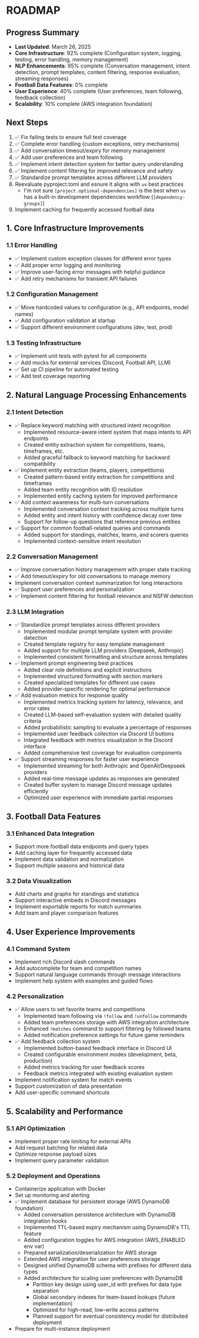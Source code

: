 # ROADMAP

## Progress Summary
- **Last Updated**: March 26, 2025
- **Core Infrastructure**: 92% complete (Configuration system, logging, testing, error handling, memory management)
- **NLP Enhancements**: 95% complete (Conversation management, intent detection, prompt templates, content filtering, response evaluation, streaming responses)
- **Football Data Features**: 0% complete
- **User Experience**: 40% complete (User preferences, team following, feedback collection)
- **Scalability**: 10% complete (AWS integration foundation)

## Next Steps
1. ✅ Fix failing tests to ensure full test coverage 
2. ✅ Complete error handling (custom exceptions, retry mechanisms)
3. ✅ Add conversation timeout/expiry for memory management
4. ✅ Add user preferences and team following
5. ✅ Implement intent detection system for better query understanding
6. ✅ Implement content filtering for improved relevance and safety
7. ✅ Standardize prompt templates across different LLM providers
8. Reevaluate pyproject.toml and esnure it aligns with `uv` best practices
    - I'm not sure `[project.optional-dependencies]` is the best when `uv` has a built-in development dependencies workflow (`[dependency-groups]`)
9. Implement caching for frequently accessed football data


## 1. Core Infrastructure Improvements

### 1.1 Error Handling
- ✅ Implement custom exception classes for different error types
- ✅ Add proper error logging and monitoring
- ✅ Improve user-facing error messages with helpful guidance
- ✅ Add retry mechanisms for transient API failures

### 1.2 Configuration Management
- ✅ Move hardcoded values to configuration (e.g., API endpoints, model names)
- ✅ Add configuration validation at startup
- ✅ Support different environment configurations (dev, test, prod)

### 1.3 Testing Infrastructure
- ✅ Implement unit tests with pytest for all components
- ✅ Add mocks for external services (Discord, Football API, LLM)
- ✅ Set up CI pipeline for automated testing
- ✅ Add test coverage reporting

## 2. Natural Language Processing Enhancements

### 2.1 Intent Detection
- ✅ Replace keyword matching with structured intent recognition
  - Implemented resource-aware intent system that maps intents to API endpoints
  - Created entity extraction system for competitions, teams, timeframes, etc.
  - Added graceful fallback to keyword matching for backward compatibility
- ✅ Implement entity extraction (teams, players, competitions)
  - Created pattern-based entity extraction for competitions and timeframes
  - Added team entity recognition with ID resolution
  - Implemented entity caching system for improved performance
- ✅ Add context awareness for multi-turn conversations
  - Implemented conversation context tracking across multiple turns
  - Added entity and intent history with confidence decay over time
  - Support for follow-up questions that reference previous entities
- ✅ Support for common football-related queries and commands
  - Added support for standings, matches, teams, and scorers queries
  - Implemented context-sensitive intent resolution

### 2.2 Conversation Management
- ✅ Improve conversation history management with proper state tracking
- ✅ Add timeout/expiry for old conversations to manage memory
- Implement conversation context summarization for long interactions
- ✅ Support user preferences and personalization
- ✅ Implement content filtering for football relevance and NSFW detection

### 2.3 LLM Integration
- ✅ Standardize prompt templates across different providers
  - Implemented modular prompt template system with provider detection
  - Created template registry for easy template management
  - Added support for multiple LLM providers (Deepseek, Anthropic)
  - Implemented consistent formatting and structure across templates
- ✅ Implement prompt engineering best practices
  - Added clear role definitions and explicit instructions
  - Implemented structured formatting with section markers
  - Created specialized templates for different use cases
  - Added provider-specific rendering for optimal performance
- ✅ Add evaluation metrics for response quality
  - Implemented metrics tracking system for latency, relevance, and error rates
  - Created LLM-based self-evaluation system with detailed quality criteria
  - Added probabilistic sampling to evaluate a percentage of responses
  - Implemented user feedback collection via Discord UI buttons
  - Integrated feedback with metrics visualization in the Discord interface
  - Added comprehensive test coverage for evaluation components
- ✅ Support streaming responses for faster user experience
  - Implemented streaming for both Anthropic and OpenAI/Deepseek providers
  - Added real-time message updates as responses are generated
  - Created buffer system to manage Discord message updates efficiently
  - Optimized user experience with immediate partial responses

## 3. Football Data Features

### 3.1 Enhanced Data Integration
- Support more football data endpoints and query types
- Add caching layer for frequently accessed data
- Implement data validation and normalization
- Support multiple seasons and historical data

### 3.2 Data Visualization
- Add charts and graphs for standings and statistics
- Support interactive embeds in Discord messages
- Implement exportable reports for match summaries
- Add team and player comparison features

## 4. User Experience Improvements

### 4.1 Command System
- Implement rich Discord slash commands
- Add autocomplete for team and competition names
- Support natural language commands through message interactions
- Implement help system with examples and guided flows

### 4.2 Personalization
- ✅ Allow users to set favorite teams and competitions
  - Implemented team following via `!follow` and `!unfollow` commands
  - Added team preferences storage with AWS integration architecture
  - Enhanced `!matches` command to support filtering by followed teams
  - Added notification preference settings for future game reminders
- ✅ Add feedback collection system
  - Implemented button-based feedback interface in Discord UI
  - Created configurable environment modes (development, beta, production)
  - Added metrics tracking for user feedback scores
  - Feedback metrics integrated with existing evaluation system
- Implement notification system for match events
- Support customization of data presentation
- Add user-specific command shortcuts

## 5. Scalability and Performance

### 5.1 API Optimization
- Implement proper rate limiting for external APIs
- Add request batching for related data
- Optimize response payload sizes
- Implement query parameter validation

### 5.2 Deployment and Operations
- Containerize application with Docker
- Set up monitoring and alerting
- ✅ Implement database for persistent storage (AWS DynamoDB foundation)
  - Added conversation persistence architecture with DynamoDB integration hooks
  - Implemented TTL-based expiry mechanism using DynamoDB's TTL feature
  - Added configuration toggles for AWS integration (AWS_ENABLED env var)
  - Prepared serialization/deserialization for AWS storage
  - Extended AWS integration for user preferences storage
  - Designed unified DynamoDB schema with prefixes for different data types
  - Added architecture for scaling user preferences with DynamoDB
    - Partition key design using user_id with prefixes for data type separation
    - Global secondary indexes for team-based lookups (future implementation)
    - Optimized for high-read, low-write access patterns
    - Planned support for eventual consistency model for distributed deployment
- Prepare for multi-instance deployment